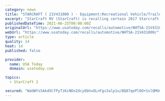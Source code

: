 ```yaml
---
category: news
title: "STARCRAFT ( 21V431000 ) - Equipment:Recreational Vehicle/Trailer:Lpg Systems"
excerpt: "StarCraft RV (StarCraft) is recalling certain 2017 Starcraft AR-One MAXX, Autumn Ridge SCS, Travel Star EXP, 2018-2021 Autumn Ridge Outfitter, 2017-2019 Autumn Ridge, Launch Ultra Lite ..."
publishedDateTime: 2021-06-25T00:00:00Z
originalUrl: "https://www.usatoday.com/recalls/automotive/NHTSA-21V431000/"
webUrl: "https://www.usatoday.com/recalls/automotive/NHTSA-21V431000/"
type: article
quality: 14
heat: 14
published: false

provider:
  name: USA Today
  domain: usatoday.com

topics:
  - StarCraft 2

secured: "WaUWYs5AkdXCfPyTiKcNDnZdcy8bhxOLnFgs3alp1u/BQ87qePl0O+SslQMUm/LScJe4dPs+9eVGas9y/iAXoODfNFRTQgY0i4FmFMLI6FIxb8KAe9Sm3A7tV9y97K/xKxn5M75nPcpri5xCt8eGxc0Hjqrqc4TiBHLwmPgVcUAXkysxgnlrhCgt6Hlirv35n+9YoYW6+qx/uAYXNRmQNo1+ZS1wblkUyZ7XLxz1J0S4TS9BZl/4jeslMDBtD4UtI76PCT0fIRGsAicwumKTirj0m8zrkeZVwPM/qdEM21xFW5ikVh5rzU1q8bi4Z6kv7RVj95x7iGU3Mg/T3x1c8nWcT/sDSWtK0+39S8bsaGs=;7KL2+dKrxch5UHxRUIn25w=="
---
```


